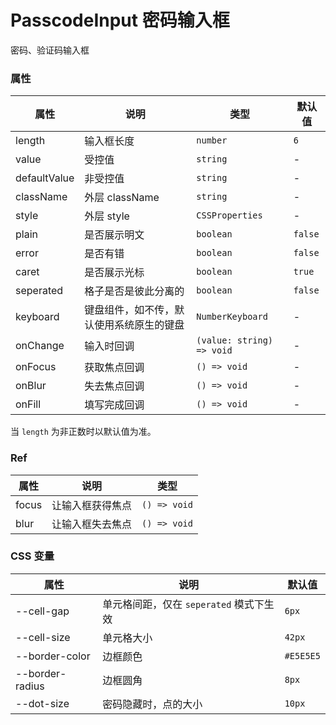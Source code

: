 # PasscodeInput 密码输入框

密码、验证码输入框

<code src="./demos/demo1.tsx"></code>

### 属性

| 属性         | 说明                                     | 类型                      | 默认值  |
| ------------ | ---------------------------------------- | ------------------------- | ------- |
| length       | 输入框长度                               | `number`                  | `6`     |
| value        | 受控值                                   | `string`                  | -       |
| defaultValue | 非受控值                                 | `string`                  | -       |
| className    | 外层 className                           | `string`                  | -       |
| style        | 外层 style                               | `CSSProperties`           | -       |
| plain        | 是否展示明文                             | `boolean`                 | `false` |
| error        | 是否有错                                 | `boolean`                 | `false` |
| caret        | 是否展示光标                             | `boolean`                 | `true`  |
| seperated    | 格子是否是彼此分离的                     | `boolean`                 | `false` |
| keyboard     | 键盘组件，如不传，默认使用系统原生的键盘 | `NumberKeyboard`          | -       |
| onChange     | 输入时回调                               | `(value: string) => void` | -       |
| onFocus      | 获取焦点回调                             | `() => void`              | -       |
| onBlur       | 失去焦点回调                             | `() => void`              | -       |
| onFill       | 填写完成回调                             | `() => void`              | -       |

当 `length` 为非正数时以默认值为准。

### Ref

| 属性  | 说明             | 类型         |
| ----- | ---------------- | ------------ |
| focus | 让输入框获得焦点 | `() => void` |
| blur  | 让输入框失去焦点 | `() => void` |

### CSS 变量

| 属性            | 说明                                    | 默认值    |
| --------------- | --------------------------------------- | --------- |
| --cell-gap      | 单元格间距，仅在 `seperated` 模式下生效 | `6px`     |
| --cell-size     | 单元格大小                              | `42px`    |
| --border-color  | 边框颜色                                | `#E5E5E5` |
| --border-radius | 边框圆角                                | `8px`     |
| --dot-size      | 密码隐藏时，点的大小                    | `10px`    |
